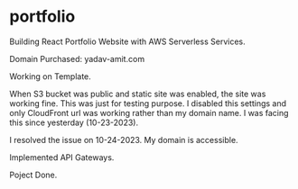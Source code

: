 # portfolio
Building React Portfolio Website with AWS Serverless Services.

Domain Purchased: yadav-amit.com

Working on Template.

When S3 bucket was public and static site was enabled, the site was working fine. This was just for testing purpose.
I disabled this settings and only CloudFront url was working rather than my domain name. I was facing this since yesterday (10-23-2023).

I resolved the issue on 10-24-2023. My domain is accessible.

Implemented API Gateways.

Poject Done.

